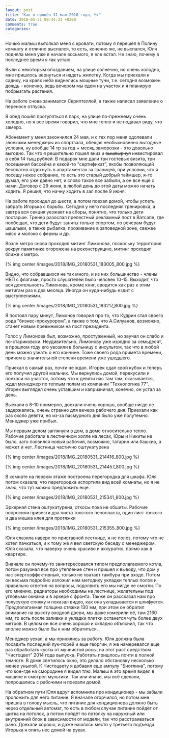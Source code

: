 ```yaml
---
layout: post
title: "Как я провёл 31 мая 2018 года, Чт"
date: 2018-05-31 09:44:31 +0300
comments: true
categories: 
---
```

Ночью малыш вытолкал меня с кровати, потому я перешёл в Полину комнату и отлично выспался, то есть, конечно же, не выспался, Юля подняла меня уже в начале восьмого, я еле встал. Не знаю, почему в последнее время я так устаю.

Выли с некоторым опозданием, на улице солнечно, но очень холодно, мне пришлось вернуться и надеть жилетку. Когда мы приехали к садику, на краях неба виднелись мощные тучи, т.е. сегодня возможен дождь - конечно, ведь вечером мы едем на участок и я планирую побрызгать растения.

На работе снова занимался Скриптеллой, а также написал заявление о переносе отпуска.

В обед пошёл прогуляться в парк, на улице по-прежнему очень холодно, но я все время говорил, что мне тепло и не подавал виду, что замерз.

Абонемент у меня закончился 24 мая, и с тех пор меня одолевали звонками менеджеры из спортзала, обещая необыкновенно выгодные условия, ну вообще 14 тр за год + месяц заморозки - это довольно выгодно. Так что я решительно пошел вниз и ~~вышвырнул~~ инвестировал в себя 14 тыщ рублей. В подарок мне дали три гостевых визита, три посещения бассейна и какой-то "сертификат", якобы позволяющий бесплатно отдохнуть в апартаментах за границей, при условии, что я посещу некое собрание, то есть это старый добрый таймшер, я-то думал, его уже давно нет, и слово такое все забыли, а он все еще с нами. Договор с 29 июня, в любой день до этой даты можно начать ходить. Я решил, что начну ходить в зал после 9 июня. 

На работе просидел до шести, а потом поехал домой, чтобы успеть забрать Игорька с борьбы. Сегодня у него последняя тренировка, а завтра вся секция уезжает на сборы, понятно, что только дети постарше. Тренер разослал прелестный рекламный пост в Ватсапе, где пообещал, что дети будут заняты только спортом, по вечерам будут шашлыки, а также рыбалка, проживание в заповедной зоне, свежее мясо и молоко с фермы и др.

Возле метро снова проходил митинг Лимонова, поскольку территория вокруг памятника огорожена на реконструкцию, митинг проходил ближе  к метро.

{% img center /images/2018/IMG_20180531_183005_800.jpg %}

Видно, что собравшихся не так много, и из них большинство - члены НБП с флагами, просто слушателей было человек 10-15. Выходит, что вся деятельность Лимонова, кроме книг, сводится как раз к этим митигам раз в два месяца. Иногда он куда-нибудь ездит с выступлениями.

{% img center /images/2018/IMG_20180531_183217_800.jpg %}

Я постоял пару минут, Лимонов говорил про то, что Кудрин стал своего рода "бизнес-прокурором", а также о том, что А.Силуанов, возможно, станет новым преемником на пост президента.

Голос у Лимонова был, возможно, простуженный, но звучал он слабо и по-стариковски. Неудивительно, Лимонову уже изрядно за семьдесят, в прошлом году его увозили в больницу с инсультом, так что в любой день можно узнать о его кончине. Тоже своего рода примета времени, причем в значительной степени времени уже ушедшего. 

Приехал в самый раз, почти не ждал. Игорек сдал свой кубок и теперь его получил другой мальчик. Мы вернулись домой, перекусили и поехали на участок, потому что к девяти нас там там, оказывается, ждал менеджер по теплым полам из компании "Технологика 77". Игорек выглядел очень уставшим и капризничал, конечно, он устал за день.

Выехали в 8-10 примерно, доехали очень хорошо, вообще нигде не задержались, очень странно для вечера рабочего дня. Приехали как раз около девяти, но из-за пасмурного дня было уже полутемно. Менеджер уже прибыл.

Мы первым делом заглянули в дом, в доме относительно тепло. Рабочие работали в лестничном холле на лесах, Юры и Никиты не было, зато появился новый рабочий, возможно, татарин или башкир, а может и нет. Лестница частично оштукатурена

{% img center /images/2018/IMG_20180531_214416_800.jpg %}

{% img center /images/2018/IMG_20180531_214457_800.jpg %}

В комнате на первом этаже построена перегородка для шкафа. Юля потом сказала, что перегородка испортила вид всей комнаты, но я не знаю, что тут можно предложить еще.

{% img center /images/2018/IMG_20180531_215341_800.jpg %}

Эркерная стена оштукатурена, откосы пока не обшиты. Рабочие попросили привезти два листа толстого пенопласта, один лист тонкого и два мешка клея для протяжки

{% img center /images/2018/IMG_20180531_215355_800.jpg %}

Юля слазила наверх по приставной лестнице, я не полез, потому что не хотел пачкаться, и к тому же я вел светскую беседу с менеджером. Юля сказала, что наверху очень красиво и аккуратно, прямо как в квартире.

Вначале он почему-то заинтересовался типом предполагаемого котла, потом разузнал все про утепление стен и пришел к выводу, что дом у нас энергоэффективный, только не хватает тамбура при входе. Потом он весьма подробно изложил нам методику укладки теплых полов и правильно ответил на вопросы, подолвить его мы нигде не смогли. По его мнению, радиаторы необходимы на лестнице, желательны под угловыми окнами и в эркере с фронта. Также он рассказал нам про полусухую стяжку и показал видео, как она укладывается и шлифуется. Предполагаемая толщина стяжки 130 мм, при этом он обратил внимание на высоту входной двери, мы даже измерили её, там 2160 мм, то есть после заливки и укладки плитки останется чуть более двух метров. В целом он все очень хорошо и складно объяснил, так что вполне можно было бы к ним обратиться.

Менеджер уехал, а мы принялись за работу. Юля должна была посадить последний лук-порей и еще георгин, я же намеревался еще раз обработать кусты от мучнистой росы, на этот раст средством "Чистоцвет" 2014 года выпуска. Работать пришлось почти в полной темноте. В доме светилось окно, это делало обстановку несколько менее унылой. К Чистоцвету я добавил еще ампулу "Биотлина", потому что кое-где на смородине я видел тлю. Малыш в это время видел в машине и смотрел мультики. Так или иначе, мы всё сделали, попрощались с рабочими и поехали домой.

На обратном пути Юля вдруг вспомнила про кондиционер - мы забыли проложить для него питание. Я вначале огорчился, но потом мне пришла в голову мысль, что питание для кондиционера должно быть через отдельный автомат, то есть в любом случае питание пойдёт от щитка на потолок, а потом пойдёт по потолку на наружный или внутренний блок в зависимости от модели, так что расстраиваться рано. Доехали хорошо, и даже нашлось место у третьего подъезда. Игорька я опять нес домой на руках.